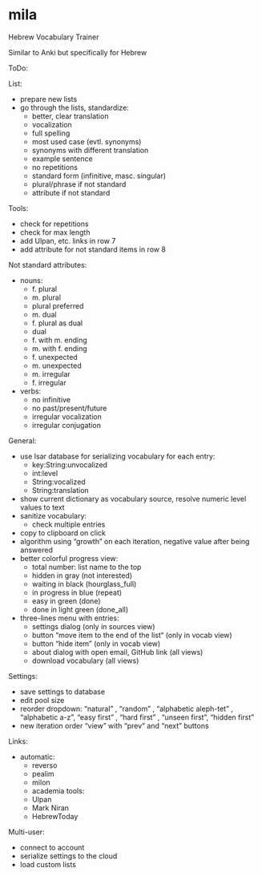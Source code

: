 # mila
 Hebrew Vocabulary Trainer

Similar to Anki but specifically for Hebrew

ToDo:


List:
- prepare new lists
- go through the lists, standardize:
  - better, clear translation
  - vocalization
  - full spelling
  - most used case (evtl. synonyms)
  - synonyms with different translation
  - example sentence
  - no repetitions
  - standard form (infinitive, masc. singular)
  - plural/phrase if not standard
  - attribute if not standard


Tools:
- check for repetitions
- check for max length
- add Ulpan, etc. links in row 7
- add attribute for not standard items in row 8


Not standard attributes:
- nouns:
  - f. plural
  - m. plural
  - plural preferred
  - m. dual
  - f. plural as dual
  - dual
  - f. with m. ending
  - m. with f. ending
  - f. unexpected
  - m. unexpected
  - m. irregular
  - f. irregular
- verbs:
  - no infinitive
  - no past/present/future
  - irregular vocalization
  - irregular conjugation


General:
- use Isar database for serializing vocabulary for each entry:
  - key:String:unvocalized
  - int:level
  - String:vocalized
  - String:translation
- show current dictionary as vocabulary source, resolve numeric level values to text
- sanitize vocabulary:
  - check multiple entries
- copy to clipboard on click
- algorithm using “growth” on each iteration, negative value after being answered
- better colorful progress view:
  - total number: list name to the top
  - hidden in gray (not interested)
  - waiting in black (hourglass_full)
  - in progress in blue (repeat)
  - easy in green (done)
  - done in light green (done_all)
- three-lines menu with entries:
  - settings dialog (only in sources view)
  - button “move item to the end of the list“ (only in vocab view)
  - button “hide item” (only in vocab view)
  - about dialog with open email, GitHub link (all views)
  - download vocabulary (all views)


Settings:
- save settings to database
- edit pool size
- reorder dropdown: “natural” , “random” , “alphabetic aleph-tet” , “alphabetic a-z”, “easy first” , “hard first” , “unseen first”, “hidden first”
- new iteration order “view” with “prev” and “next” buttons


Links:
- automatic:
  - reverso
  - pealim
  - milon
  - academia
tools:
  - Ulpan
  - Mark Niran
  - HebrewToday


Multi-user:
- connect to account
- serialize settings to the cloud
- load custom lists

